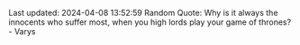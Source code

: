 Last updated: 2024-04-08 13:52:59
Random Quote: Why is it always the innocents who suffer most, when you high lords play your game of thrones?  -  Varys